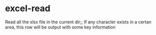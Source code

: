 # excel-read
Read all the xlsx file in the current dir;;
If any character exists in a certan area, this row will be output with some key information

